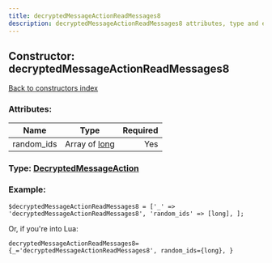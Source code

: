 ```yaml
---
title: decryptedMessageActionReadMessages8
description: decryptedMessageActionReadMessages8 attributes, type and example
---
```

## Constructor: decryptedMessageActionReadMessages8  
[Back to constructors index](index.md)



### Attributes:

| Name     |    Type       | Required |
|----------|:-------------:|---------:|
|random\_ids|Array of [long](../types/long.md) | Yes|



### Type: [DecryptedMessageAction](../types/DecryptedMessageAction.md)


### Example:

```
$decryptedMessageActionReadMessages8 = ['_' => 'decryptedMessageActionReadMessages8', 'random_ids' => [long], ];
```  

Or, if you're into Lua:  


```
decryptedMessageActionReadMessages8={_='decryptedMessageActionReadMessages8', random_ids={long}, }

```


